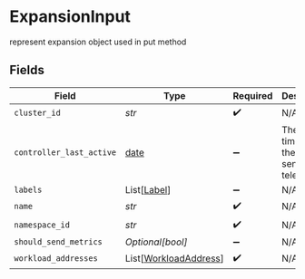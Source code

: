 # ExpansionInput

represent expansion object used in put method


## Fields

| Field                                                                | Type                                                                 | Required                                                             | Description                                                          |
| -------------------------------------------------------------------- | -------------------------------------------------------------------- | -------------------------------------------------------------------- | -------------------------------------------------------------------- |
| `cluster_id`                                                         | *str*                                                                | :heavy_check_mark:                                                   | N/A                                                                  |
| `controller_last_active`                                             | [date](https://docs.python.org/3/library/datetime.html#date-objects) | :heavy_minus_sign:                                                   | The last time that the agent sent telemetries                        |
| `labels`                                                             | List[[Label](../../models/shared/label.md)]                          | :heavy_minus_sign:                                                   | N/A                                                                  |
| `name`                                                               | *str*                                                                | :heavy_check_mark:                                                   | N/A                                                                  |
| `namespace_id`                                                       | *str*                                                                | :heavy_check_mark:                                                   | N/A                                                                  |
| `should_send_metrics`                                                | *Optional[bool]*                                                     | :heavy_minus_sign:                                                   | N/A                                                                  |
| `workload_addresses`                                                 | List[[WorkloadAddress](../../models/shared/workloadaddress.md)]      | :heavy_check_mark:                                                   | N/A                                                                  |